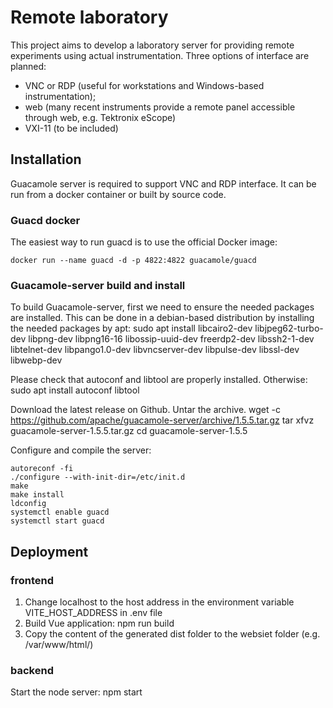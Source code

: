 # Remote laboratory

This project aims to develop a laboratory server for providing remote experiments using actual instrumentation.
Three options of interface are planned:

- VNC or RDP (useful for workstations and Windows-based instrumentation);
- web (many recent instruments provide a remote panel accessible through web, e.g. Tektronix eScope)
- VXI-11 (to be included)


## Installation

Guacamole server is required to support VNC and RDP interface.
It can be run from a docker container or built by source code.

### Guacd docker
The easiest way to run guacd is to use the official Docker image:

    docker run --name guacd -d -p 4822:4822 guacamole/guacd

### Guacamole-server build and install
To build Guacamole-server, first we need to ensure the needed packages are installed.
This can be done in a debian-based distribution by installing the needed packages by apt:
    sudo apt install libcairo2-dev libjpeg62-turbo-dev libpng-dev libpng16-16 libossip-uuid-dev freerdp2-dev libssh2-1-dev libtelnet-dev libpango1.0-dev libvncserver-dev libpulse-dev libssl-dev libwebp-dev

Please check that autoconf and libtool are properly installed. Otherwise:
    sudo apt install autoconf libtool

Download the latest release on Github. Untar the archive.
    wget -c https://github.com/apache/guacamole-server/archive/1.5.5.tar.gz
    tar xfvz guacamole-server-1.5.5.tar.gz
    cd guacamole-server-1.5.5

Configure and compile the server:

    autoreconf -fi
    ./configure --with-init-dir=/etc/init.d
    make
    make install
    ldconfig
    systemctl enable guacd
    systemctl start guacd


## Deployment

### frontend
1. Change localhost to the host address in the environment variable VITE_HOST_ADDRESS in .env file
2. Build Vue application:
    npm run build
3. Copy the content of the generated dist folder to the websiet folder (e.g. /var/www/html/)

### backend
Start the node server:
    npm start

